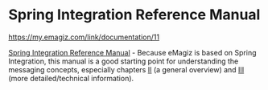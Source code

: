 # Spring Integration Reference Manual
https://my.emagiz.com/link/documentation/11  

[Spring Integration Reference Manual](https://docs.spring.io/spring-integration/docs/4.3.9.RELEASE/reference/html/) - Because eMagiz is based on Spring Integration, this manual is a good starting point for understanding the messaging concepts, especially chapters [II]( https://docs.spring.io/spring-integration/docs/2.2.6.RELEASE/reference/html/spring-integration-introduction.html ) (a general overview) and [III]( https://docs.spring.io/spring-integration/docs/2.2.6.RELEASE/reference/html/spring-integration-core-messaging.html) (more detailed/technical information).
